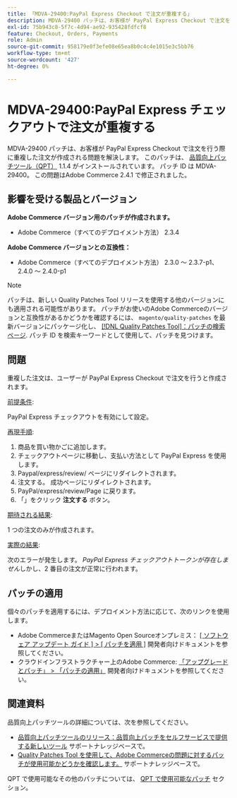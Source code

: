 ```yaml
---
title: 「MDVA-29400:PayPal Express Checkout で注文が重複する」
description: MDVA-29400 パッチは、お客様が PayPal Express Checkout で注文を行う際に重複した注文が作成される問題を解決します。 このパッチは、[Quality Patches Tool （QPT） ] （/help/announcements/adobe-commerce-announcements/magento-quality-patches-released-new-tool-to-self-serve-quality-patches.md） 1.1.4 がインストールされている場合に利用できます。 パッチ ID は MDVA-29400。 この問題はAdobe Commerce 2.4.1 で修正されました。
exl-id: 75b943c8-5f7c-4d94-ae92-935428fdfcf8
feature: Checkout, Orders, Payments
role: Admin
source-git-commit: 958179e0f3efe08e65ea8b0c4c4e1015e3c5bb76
workflow-type: tm+mt
source-wordcount: '427'
ht-degree: 0%

---
```


# MDVA-29400:PayPal Express チェックアウトで注文が重複する

MDVA-29400 パッチは、お客様が PayPal Express Checkout で注文を行う際に重複した注文が作成される問題を解決します。 このパッチは、 [品質向上パッチツール（QPT）](/help/announcements/adobe-commerce-announcements/magento-quality-patches-released-new-tool-to-self-serve-quality-patches.md) 1.1.4 がインストールされています。 パッチ ID は MDVA-29400。 この問題はAdobe Commerce 2.4.1 で修正されました。

## 影響を受ける製品とバージョン

**Adobe Commerce バージョン用のパッチが作成されます。**

* Adobe Commerce（すべてのデプロイメント方法） 2.3.4

**Adobe Commerce バージョンとの互換性：**

* Adobe Commerce（すべてのデプロイメント方法） 2.3.0 ～ 2.3.7-p1、2.4.0 ～ 2.4.0-p1

>[!NOTE]
>
>パッチは、新しい Quality Patches Tool リリースを使用する他のバージョンにも適用される可能性があります。 パッチがお使いのAdobe Commerceのバージョンと互換性があるかどうかを確認するには、 `magento/quality-patches` を最新バージョンにパッケージ化し、 [[!DNL Quality Patches Tool]：パッチの検索ページ](https://devdocs.magento.com/quality-patches/tool.html#patch-grid). パッチ ID を検索キーワードとして使用して、パッチを見つけます。

## 問題

重複した注文は、ユーザーが PayPal Express Checkout で注文を行うと作成されます。

<u>前提条件</u>:

PayPal Express チェックアウトを有効にして設定。

<u>再現手順</u>:

1. 商品を買い物かごに追加します。
1. チェックアウトページに移動し、支払い方法として PayPal Express を使用します。
1. Paypal/express/review/ ページにリダイレクトされます。
1. 注文する。 成功ページにリダイレクトされます。
1. PayPal/express/review/Page に戻ります。
1. 「」をクリック **注文する** ボタン。

<u>期待される結果</u>:

1 つの注文のみが作成されます。

<u>実際の結果</u>:

次のエラーが発生します。 *PayPal Express チェックアウトトークンが存在しません*&#x200B;しかし、2 番目の注文が正常に行われます。

## パッチの適用

個々のパッチを適用するには、デプロイメント方法に応じて、次のリンクを使用します。

* Adobe CommerceまたはMagento Open Sourceオンプレミス： [[ ソフトウェア アップデート ガイド ] > [ パッチを適用 ]](https://devdocs.magento.com/guides/v2.4/comp-mgr/patching/mqp.html) 開発者向けドキュメントを参照してください。
* クラウドインフラストラクチャー上のAdobe Commerce: [「アップグレードとパッチ」 > 「パッチの適用」](https://devdocs.magento.com/cloud/project/project-patch.html) 開発者向けドキュメントを参照してください。

## 関連資料

品質向上パッチツールの詳細については、次を参照してください。

* [品質向上パッチツールのリリース：品質向上パッチをセルフサービスで提供する新しいツール](/help/announcements/adobe-commerce-announcements/magento-quality-patches-released-new-tool-to-self-serve-quality-patches.md) サポートナレッジベースで。
* [Quality Patches Tool を使用して、Adobe Commerceの問題に対するパッチが使用可能かどうかを確認します。](/help/support-tools/patches-available-in-qpt-tool/check-patch-for-magento-issue-with-magento-quality-patches.md) サポートナレッジベースで。

QPT で使用可能なその他のパッチについては、 [QPT で使用可能なパッチ](https://support.magento.com/hc/en-us/sections/360010506631-Patches-available-in-MQP-tool-) セクション。
